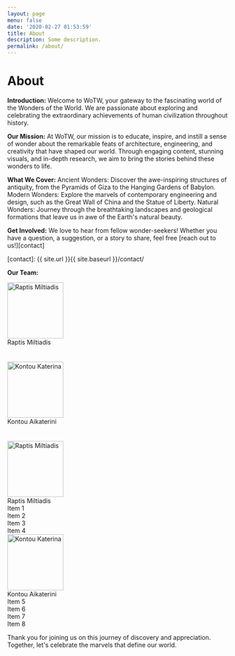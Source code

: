 ```yaml
---
layout: page
menu: false
date: '2020-02-27 01:53:59'
title: About
description: Some description.
permalink: /about/
---
```


# About

**Introduction:**
Welcome to WoTW, your gateway to the fascinating world of the Wonders of the World. We are passionate about exploring and celebrating the extraordinary achievements of human civilization throughout history.

**Our Mission:**
At WoTW, our mission is to educate, inspire, and instill a sense of wonder about the remarkable feats of architecture, engineering, and creativity that have shaped our world. Through engaging content, stunning visuals, and in-depth research, we aim to bring the stories behind these wonders to life.

**What We Cover:**
Ancient Wonders: Discover the awe-inspiring structures of antiquity, from the Pyramids of Giza to the Hanging Gardens of Babylon.
Modern Wonders: Explore the marvels of contemporary engineering and design, such as the Great Wall of China and the Statue of Liberty.
Natural Wonders: Journey through the breathtaking landscapes and geological formations that leave us in awe of the Earth's natural beauty.

**Get Involved:**
We love to hear from fellow wonder-seekers! Whether you have a question, a suggestion, or a story to share, feel free [reach out to us!][contact]

[contact]: {{ site.url }}{{ site.baseurl }}/contact/

**Our Team:**

<html>
<head>
<meta name="viewport" content="width=device-width, initial-scale=1">
<link rel="stylesheet" href="https://cdnjs.cloudflare.com/ajax/libs/font-awesome/4.7.0/css/font-awesome.min.css">
<style>
.fa {
  padding: 20px;
  font-size: 30px;
  width: 50px;
  text-align: center;
  text-decoration: none;
  margin: 5px 2px;
  border-radius: 100%;
  justify-content: center;
}
.fa:hover {
    opacity: 0.7;
}
.fa-facebook {
  color: #000000;
}
.fa-twitter {
  color: #000000;
}
.fa-instagram {
  color: #000000;
}
</style>
</head>
<body>
<div class="container">
    <div class="column">
        <div class="row">
            <img class="round-image" src="{{ site.url }}{{ site.baseurl }}/assets/img/Miltos.jpg" alt="Raptis Miltiadis" width="128px">
        </div>
        <div class="row">
            Raptis Miltiadis
        </div>
        <div class="row">
            <a href="#" class="fa fa-facebook"></a>
            <a href="#" class="fa fa-instagram"></a>
            <a href="#" class="fa fa-twitter"></a>
        </div>
    </div>
    <div class="column">
        <div class="row">
        <img class="round-image" src="{{ site.url }}{{ site.baseurl }}/assets/img/Katerina.jpg" alt="Kontou Katerina" width="128px">
        </div>
        <div class="row">
            Kontou Aikaterini
        </div>
        <div class="row">
        <a href="#" class="fa fa-facebook"></a>
        <a href="#" class="fa fa-instagram"></a>
        <a href="#" class="fa fa-twitter"></a>
        </div>
    </div>
</div>

<div class="container">
    <div class="column">
        <div class="row">
            <img class="round-image" src="{{ site.url }}{{ site.baseurl }}/assets/img/Miltos.jpg" alt="Raptis Miltiadis" width="128px">
        </div>
        <div class="row">
            Raptis Miltiadis
        </div>
        <div class="row">
            <div class="item">Item 1</div>
            <div class="item">Item 2</div>
            <div class="item">Item 3</div>
            <div class="item">Item 4</div>
        </div>
    </div>
    <div class="column">
        <div class="row">
        <img class="round-image" src="{{ site.url }}{{ site.baseurl }}/assets/img/Katerina.jpg" alt="Kontou Katerina" width="128px">
        </div>
        <div class="row">
            Kontou Aikaterini
        </div>
        <div class="row">
            <div class="item">Item 5</div>
            <div class="item">Item 6</div>
            <div class="item">Item 7</div>
            <div class="item">Item 8</div>
        </div>
    </div>
</div>


Thank you for joining us on this journey of discovery and appreciation. Together, let's celebrate the marvels that define our world.